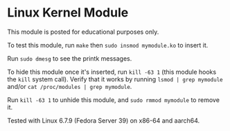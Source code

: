# Linux Kernel Module

This module is posted for educational purposes only.

To test this module, run `make` then `sudo insmod mymodule.ko` to insert it.

Run `sudo dmesg` to see the printk messages.

To hide this module once it's inserted, run `kill -63 1` (this module hooks the `kill` system call). Verify that it works by running `lsmod | grep mymodule` and/or `cat /proc/modules | grep mymodule`.

Run `kill -63 1` to unhide this module, and `sudo rmmod mymodule` to remove it.

Tested with Linux 6.7.9 (Fedora Server 39) on x86-64 and aarch64.
